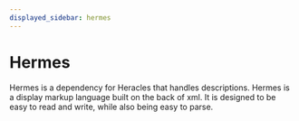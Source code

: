 ```yaml
---
displayed_sidebar: hermes
---
```


# Hermes

Hermes is a dependency for Heracles that handles descriptions. Hermes is a display markup language built on the back of
xml. It is designed to be easy to read and write, while also being easy to parse.
